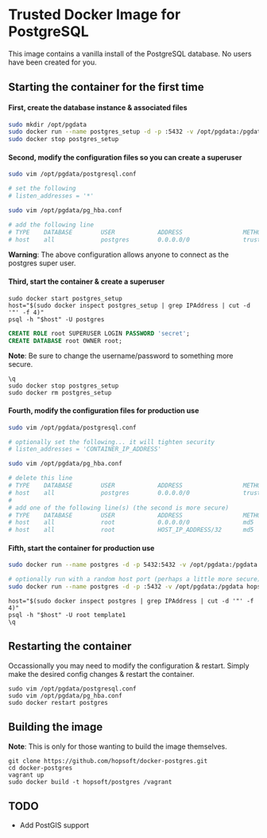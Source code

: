 # Trusted Docker Image for PostgreSQL

This image contains a vanilla install of the PostgreSQL database.
No users have been created for you.

## Starting the container for the first time

#### First, create the database instance & associated files

```sh
sudo mkdir /opt/pgdata
sudo docker run --name postgres_setup -d -p :5432 -v /opt/pgdata:/pgdata hopsoft/postgres
sudo docker stop postgres_setup
```

#### Second, modify the configuration files so you can create a superuser

```sh
sudo vim /opt/pgdata/postgresql.conf

# set the following
# listen_addresses = '*'
```

```sh
sudo vim /opt/pgdata/pg_hba.conf

# add the following line
# TYPE    DATABASE        USER            ADDRESS                 METHOD
# host    all             postgres        0.0.0.0/0               trust
```

__Warning__: The above configuration allows anyone to connect as the postgres super user.

#### Third, start the container & create a superuser

```
sudo docker start postgres_setup
host="$(sudo docker inspect postgres_setup | grep IPAddress | cut -d '"' -f 4)"
psql -h "$host" -U postgres
```

```sql
CREATE ROLE root SUPERUSER LOGIN PASSWORD 'secret';
CREATE DATABASE root OWNER root;
```

__Note__: Be sure to change the username/password to something more secure.

```
\q
sudo docker stop postgres_setup
sudo docker rm postgres_setup
```

#### Fourth, modify the configuration files for production use

```sh
sudo vim /opt/pgdata/postgresql.conf

# optionally set the following... it will tighten security
# listen_addresses = 'CONTAINER_IP_ADDRESS'
```

```sh
sudo vim /opt/pgdata/pg_hba.conf

# delete this line
# TYPE    DATABASE        USER            ADDRESS                 METHOD
# host    all             postgres        0.0.0.0/0               trust
#
# add one of the following line(s) (the second is more secure)
# TYPE    DATABASE        USER            ADDRESS                 METHOD
# host    all             root            0.0.0.0/0               md5
# host    all             root            HOST_IP_ADDRESS/32      md5
```

#### Fifth, start the container for production use

```sh
sudo docker run --name postgres -d -p 5432:5432 -v /opt/pgdata:/pgdata hopsoft/postgres

# optionally run with a random host port (perhaps a little more secure)
sudo docker run --name postgres -d -p :5432 -v /opt/pgdata:/pgdata hopsoft/postgres
```

```
host="$(sudo docker inspect postgres | grep IPAddress | cut -d '"' -f 4)"
psql -h "$host" -U root template1
\q
```

## Restarting the container

Occassionally you may need to modify the configuration & restart.
Simply make the desired config changes & restart the container.

```
sudo vim /opt/pgdata/postgresql.conf
sudo vim /opt/pgdata/pg_hba.conf
sudo docker restart postgres
```

## Building the image

__Note__: This is only for those wanting to build the image themselves.

```
git clone https://github.com/hopsoft/docker-postgres.git
cd docker-postgres
vagrant up
sudo docker build -t hopsoft/postgres /vagrant
```

## TODO

- Add PostGIS support
